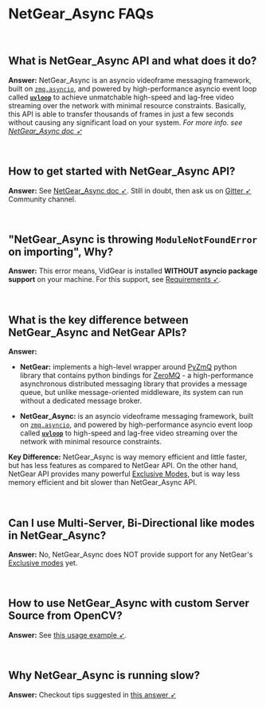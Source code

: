 <!--
===============================================
vidgear library source-code is deployed under the Apache 2.0 License:

Copyright (c) 2019-2020 Abhishek Thakur(@abhiTronix) <abhi.una12@gmail.com>

Licensed under the Apache License, Version 2.0 (the "License");
you may not use this file except in compliance with the License.
You may obtain a copy of the License at

   http://www.apache.org/licenses/LICENSE-2.0

Unless required by applicable law or agreed to in writing, software
distributed under the License is distributed on an "AS IS" BASIS,
WITHOUT WARRANTIES OR CONDITIONS OF ANY KIND, either express or implied.
See the License for the specific language governing permissions and
limitations under the License.
===============================================
-->

# NetGear_Async FAQs

&nbsp;

## What is NetGear_Async API and what does it do?

**Answer:** NetGear_Async is an asyncio videoframe messaging framework, built on [`zmq.asyncio`](https://pyzmq.readthedocs.io/en/latest/api/zmq.asyncio.html), and powered by high-performance asyncio event loop called [**`uvloop`**](https://github.com/MagicStack/uvloop) to achieve unmatchable high-speed and lag-free video streaming over the network with minimal resource constraints. Basically, this API is able to transfer thousands of frames in just a few seconds without causing any significant load on your system. _For more info. see [NetGear_Async doc ➶](../../gears/netgear_async/overview/)_

&nbsp;

## How to get started with NetGear_Async API?

**Answer:** See [NetGear_Async doc ➶](../../gears/netgear_async/overview/). Still in doubt, then ask us on [Gitter ➶](https://gitter.im/vidgear/community) Community channel.

&nbsp;

## "NetGear_Async is throwing `ModuleNotFoundError` on importing", Why?

**Answer:** This error means, VidGear is installed **WITHOUT asyncio package support** on your machine. For this support, see [Requirements ➶](../../gears/netgear_async/usage/#requirement).

&nbsp;

## What is the key difference between NetGear_Async and NetGear APIs?

**Answer:** 

* **NetGear:** implements a high-level wrapper around [PyZmQ](https://github.com/zeromq/pyzmq) python library that contains python bindings for [ZeroMQ](http://zeromq.org/) - a high-performance asynchronous distributed messaging library that provides a message queue, but unlike message-oriented middleware, its system can run without a dedicated message broker. 

* **NetGear_Async:** is an asyncio videoframe messaging framework, built on [`zmq.asyncio`](https://pyzmq.readthedocs.io/en/latest/api/zmq.asyncio.html), and powered by high-performance asyncio event loop called [**`uvloop`**](https://github.com/MagicStack/uvloop) to high-speed and lag-free video streaming over the network with minimal resource constraints.

**Key Difference:** NetGear_Async is way memory efficient and little faster, but has less features as compared to NetGear API. On the other hand, NetGear API provides many powerful [Exclusive Modes](../../gears/netgear/overview/#exclusive-modes), but is way less memory efficient and bit slower than NetGear_Async API.

&nbsp;

## Can I use Multi-Server, Bi-Directional like modes in NetGear_Async?

**Answer:** No, NetGear_Async does NOT provide support for any NetGear's [Exclusive modes](../../gears/netgear/overview/#exclusive-modes) yet.

&nbsp;

## How to use NetGear_Async with custom Server Source from OpenCV?

**Answer:** See [this usage example ➶](../../gears/netgear_async/usage/#using-netgear_async-with-a-custom-sourceopencv). 

&nbsp;

## Why NetGear_Async is running slow?

**Answer:** Checkout tips suggested in [this answer ➶](../netgear_faqs/#why-netgear-is-slow)

&nbsp;

